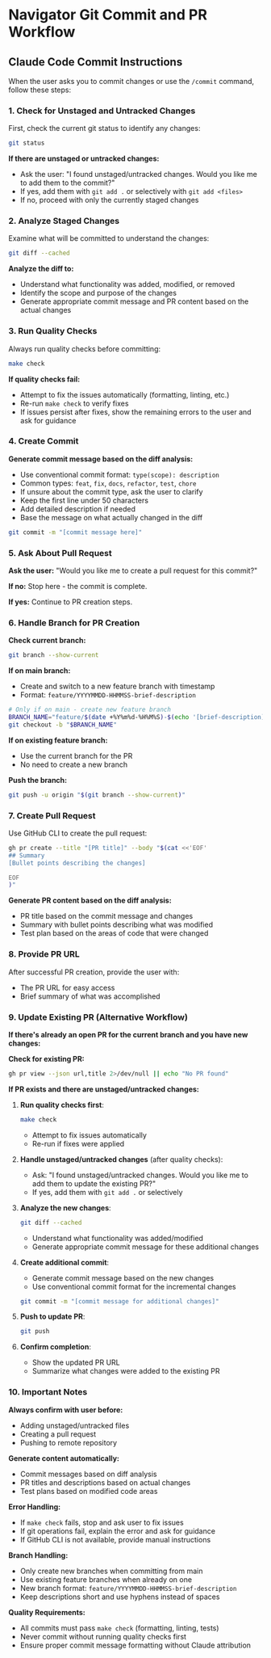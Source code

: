 # Navigator Git Commit and PR Workflow

## Claude Code Commit Instructions

When the user asks you to commit changes or use the `/commit` command, follow these steps:

### 1. Check for Unstaged and Untracked Changes

First, check the current git status to identify any changes:

```bash
git status
```

**If there are unstaged or untracked changes:**
- Ask the user: "I found unstaged/untracked changes. Would you like me to add them to the commit?"
- If yes, add them with `git add .` or selectively with `git add <files>`
- If no, proceed with only the currently staged changes

### 2. Analyze Staged Changes

Examine what will be committed to understand the changes:

```bash
git diff --cached
```

**Analyze the diff to:**
- Understand what functionality was added, modified, or removed
- Identify the scope and purpose of the changes
- Generate appropriate commit message and PR content based on the actual changes

### 3. Run Quality Checks

Always run quality checks before committing:

```bash
make check
```

**If quality checks fail:**
- Attempt to fix the issues automatically (formatting, linting, etc.)
- Re-run `make check` to verify fixes
- If issues persist after fixes, show the remaining errors to the user and ask for guidance

### 4. Create Commit

**Generate commit message based on the diff analysis:**
- Use conventional commit format: `type(scope): description`
- Common types: `feat`, `fix`, `docs`, `refactor`, `test`, `chore`
- If unsure about the commit type, ask the user to clarify
- Keep the first line under 50 characters
- Add detailed description if needed
- Base the message on what actually changed in the diff

```bash
git commit -m "[commit message here]"
```

### 5. Ask About Pull Request

**Ask the user:** "Would you like me to create a pull request for this commit?"

**If no:** Stop here - the commit is complete.

**If yes:** Continue to PR creation steps.

### 6. Handle Branch for PR Creation

**Check current branch:**

```bash
git branch --show-current
```

**If on main branch:**
- Create and switch to a new feature branch with timestamp
- Format: `feature/YYYYMMDD-HHMMSS-brief-description`

```bash
# Only if on main - create new feature branch
BRANCH_NAME="feature/$(date +%Y%m%d-%H%M%S)-$(echo '[brief-description]' | tr ' ' '-' | tr '[:upper:]' '[:lower:]')"
git checkout -b "$BRANCH_NAME"
```

**If on existing feature branch:**
- Use the current branch for the PR
- No need to create a new branch

**Push the branch:**

```bash
git push -u origin "$(git branch --show-current)"
```

### 7. Create Pull Request

Use GitHub CLI to create the pull request:

```bash
gh pr create --title "[PR title]" --body "$(cat <<'EOF'
## Summary
[Bullet points describing the changes]

EOF
)"
```

**Generate PR content based on the diff analysis:**
- PR title based on the commit message and changes
- Summary with bullet points describing what was modified
- Test plan based on the areas of code that were changed

### 8. Provide PR URL

After successful PR creation, provide the user with:
- The PR URL for easy access
- Brief summary of what was accomplished

### 9. Update Existing PR (Alternative Workflow)

**If there's already an open PR for the current branch and you have new changes:**

**Check for existing PR:**
```bash
gh pr view --json url,title 2>/dev/null || echo "No PR found"
```

**If PR exists and there are unstaged/untracked changes:**

1. **Run quality checks first**:
   ```bash
   make check
   ```
   - Attempt to fix issues automatically
   - Re-run if fixes were applied

2. **Handle unstaged/untracked changes** (after quality checks):
   - Ask: "I found unstaged/untracked changes. Would you like me to add them to update the existing PR?"
   - If yes, add them with `git add .` or selectively

3. **Analyze the new changes**:
   ```bash
   git diff --cached
   ```
   - Understand what functionality was added/modified
   - Generate appropriate commit message for these additional changes

4. **Create additional commit**:
   - Generate commit message based on the new changes
   - Use conventional commit format for the incremental changes

   ```bash
   git commit -m "[commit message for additional changes]"
   ```

5. **Push to update PR**:
   ```bash
   git push
   ```

6. **Confirm completion**:
   - Show the updated PR URL
   - Summarize what changes were added to the existing PR

### 10. Important Notes

**Always confirm with user before:**
- Adding unstaged/untracked files
- Creating a pull request
- Pushing to remote repository

**Generate content automatically:**
- Commit messages based on diff analysis
- PR titles and descriptions based on actual changes
- Test plans based on modified code areas

**Error Handling:**
- If `make check` fails, stop and ask user to fix issues
- If git operations fail, explain the error and ask for guidance
- If GitHub CLI is not available, provide manual instructions

**Branch Handling:**
- Only create new branches when committing from main
- Use existing feature branches when already on one
- New branch format: `feature/YYYYMMDD-HHMMSS-brief-description`
- Keep descriptions short and use hyphens instead of spaces

**Quality Requirements:**
- All commits must pass `make check` (formatting, linting, tests)
- Never commit without running quality checks first
- Ensure proper commit message formatting without Claude attribution
